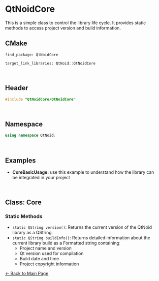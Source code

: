 # QtNoidCore
This is a simple class to control the library life cycle.
It provides static methods to access project version and build information.

## CMake
```
find_package: QtNoidCore

target_link_libraries: QtNoid::QtNoidCore
```

&nbsp;

## Header

```cpp
#include "QtNoidCore/QtNoidCore"
```

&nbsp;

## Namespace

```cpp
using namespace QtNoid;
```

&nbsp;

## Examples
- **CoreBasicUsage:** use this example to understand how the library can be integrated in 
  your project

&nbsp;

## Class: Core

### Static Methods

- `static QString version()`: Returns the current version of the QtNoid library as a QString.
- `static QString buildInfo()`: Returns detailed information about the current 
  library build as a Formatted string containing:
  - Project name and version
  - Qt version used for compilation
  - Build date and time
  - Project copyright information


[← Back to Main Page](./../README.md)

